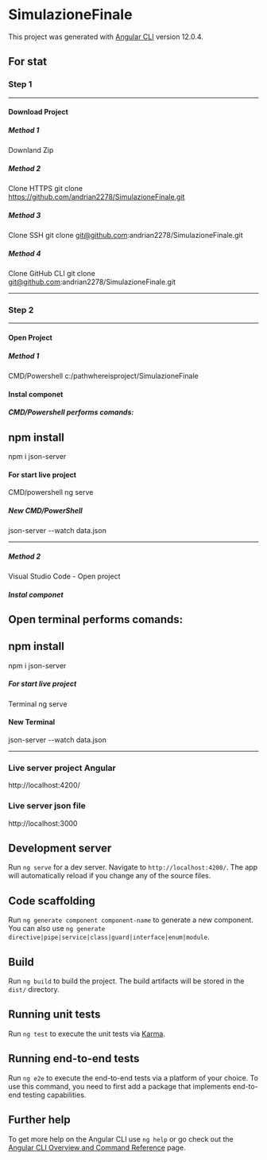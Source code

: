 # SimulazioneFinale

This project was generated with [Angular CLI](https://github.com/angular/angular-cli) version 12.0.4.
## For stat
### Step 1
----------------------------------------------------------------------------------------------------------------------------------------------------------------------------
#### Download Project
 ##### Method 1
 Downland Zip
##### Method 2
 Clone HTTPS git clone https://github.com/andrian2278/SimulazioneFinale.git
##### Method 3
 Clone SSH git clone git@github.com:andrian2278/SimulazioneFinale.git
##### Method 4
 Clone GitHub CLI git clone git@github.com:andrian2278/SimulazioneFinale.git
 
-------------------------------------------------------------------------------------------------------------------------------------------------------------------------
### Step 2
-------------------------------------------------------------------------------------------------------------------------------------------------------------------------
#### Open Project
##### Method 1 
CMD/Powershell c:/pathwhereisproject/SimulazioneFinale
#### Instal componet 
##### CMD/Powershell performs comands: 
npm install
----
npm i json-server


#### For start live project 
CMD/powershell ng serve
##### New CMD/PowerShell 
json-server --watch data.json

-------------------------------------------------------------------------------------------------------------------------------------------------------------------------
##### Method 2
Visual Studio Code - Open project
##### Instal componet 
Open terminal performs comands: 
----
npm install
----
npm i json-server
##### For start live project
Terminal ng serve
#### New Terminal 
json-server --watch data.json

-------------------------------------------------------------------------------------------------------------------------------------------------------------------------

### Live server project Angular
http://localhost:4200/
### Live server json file
http://localhost:3000

## Development server

Run `ng serve` for a dev server. Navigate to `http://localhost:4200/`. The app will automatically reload if you change any of the source files.

## Code scaffolding

Run `ng generate component component-name` to generate a new component. You can also use `ng generate directive|pipe|service|class|guard|interface|enum|module`.

## Build

Run `ng build` to build the project. The build artifacts will be stored in the `dist/` directory.

## Running unit tests

Run `ng test` to execute the unit tests via [Karma](https://karma-runner.github.io).

## Running end-to-end tests

Run `ng e2e` to execute the end-to-end tests via a platform of your choice. To use this command, you need to first add a package that implements end-to-end testing capabilities.

## Further help

To get more help on the Angular CLI use `ng help` or go check out the [Angular CLI Overview and Command Reference](https://angular.io/cli) page.


